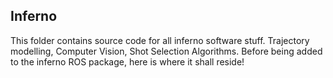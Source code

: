 ## Inferno

This folder contains source code for all inferno software stuff. Trajectory modelling, Computer Vision, Shot Selection Algorithms. Before being added to the inferno
ROS package, here is where it shall reside!
